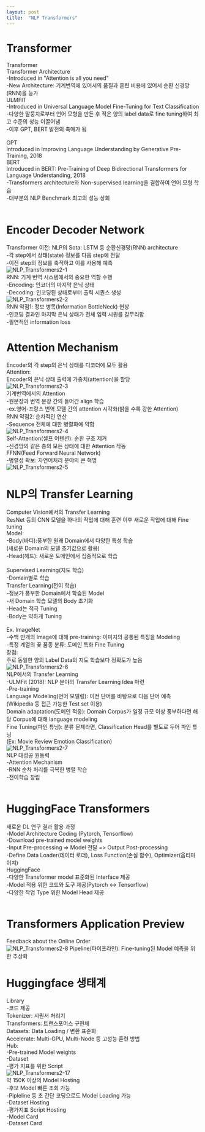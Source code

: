 ```yaml
---
layout: post
title:  "NLP Transformers"
---
```

# Transformer 
Transformer <br/>
Transformer Architecture <br/>
-Introduced in "Attention is all you need" <br/>
-New Architecture: 기계번역에 있어서의 품질과 훈련 비용에 있어서 순환 신경망(RNN)을 능가 <br/>
ULMFIT <br/>
-Introduced in Universal Language Model Fine-Tuning for Text Classification <br/>
-다양한 말뭉치로부터 언어 모형을 만든 후 적은 양의 label data로 fine tuning하여 최고 수준의 성능 이끌어냄 <br/>
-이후 GPT, BERT 발전의 촉매가 됨 <br/>
<br/>
GPT <br/>
Introduced in Improving Language Understanding by Generative Pre-Training, 2018 <br/>
BERT <br/>
Introduced in BERT: Pre-Training of Deep Bidirectional Transformers for Language Understanding, 2018 <br/>
-Transformers architecture와 Non-supervised learning을 결합하여 언어 모형 학습 <br/>
-대부분의 NLP Benchmark 최고의 성능 상회 <br/>
<br/>
# Encoder Decoder Network 
Transformer 이전: NLP의 Sota: LSTM 등 순환신경망(RNN) architecture <br/>
-각 step에서 상태(state) 정보를 다음 step에 전달 <br/>
-이전 step의 정보를 축적하고 이를 사용해 예측 <br/>
![NLP_Transformers2-1](https://github.com/growingpenguin/growingpenguin.github.io/assets/110277903/30a1de96-f25f-4609-b2b9-6a3d0174403e)
<br/>
RNN: 기계 번역 시스템에서의 중요한 역할 수행<br/>
-Encoding: 인코더의 마지막 은닉 상태 <br/>
-Decoding: 인코딩된 상태로부터 출력 시퀀스 생성 <br/>
![NLP_Transformers2-2](https://github.com/growingpenguin/growingpenguin.github.io/assets/110277903/5feda3a3-c24b-4c2c-939c-7d7c70955a8f) 
<br/>
RNN 약점1: 정보 병목(Information BottleNeck) 현상 <br/>
-인코딩 결과인 마지막 은닉 상태가 전체 입력 시퀀를 갈무리함 <br/>
-필연적인 information loss <br/>

# Attention Mechanism
Encoder의 각 step의 은닉 상태를 디코더에 모두 활용 <br/>
Attention: <br/>
Encoder의 은닉 상태 출력에 가중치(attention)을 할당 <br/>
![NLP_Transformers2-3](https://github.com/growingpenguin/growingpenguin.github.io/assets/110277903/235e999d-7100-4db3-843f-866a98d97a84)
<br/>
기계번역에서의 Attention <br/>
-원문장과 번역 문장 간의 들어간 align 학습 <br/>
-ex.영어-프랑스 번역 모델 간의 attention 시각화(밝을 수록 강한 Attention) <br/>
RNN 약점2: 순차적인 연산<br/>
-Sequence 전체에 대한 병렬화에 약함 <br/>
![NLP_Transformers2-4](https://github.com/growingpenguin/growingpenguin.github.io/assets/110277903/8333e32c-c30a-4c22-a194-2eb3d8313fd7)
<br/>
Self-Attention(셀프 어텐션): 순환 구조 제거 <br/>
-신경망의 같은 층의 모든 상태에 대한 Attention 작동 <br/>
FFNN(Feed Forward Neural Network) <br/>
-병렬성 확보: 자연어처리 분야의 큰 혁명 <br/>
![NLP_Transformers2-5](https://github.com/growingpenguin/growingpenguin.github.io/assets/110277903/ce88d306-1607-410b-9425-079669711ffa)
<br/>
# NLP의 Transfer Learning
Computer Vision에서의 Transfer Learning <br/>
ResNet 등의 CNN 모델을 하나의 작업에 대해 훈련 이후 새로운 작업에 대해 Fine tuning <br/>
Model: <br/>
-Body(바디):풍부한 원래 Domain에서 다양한 특성 학습 <br/>
(새로운 Domain의 모델 초기값으로 활용) <br/>
-Head(헤드): 새로운 도메인에서 집중적으로 학습<br/>
<br/>
Supervised Learning(지도 학습) <br/>
-Domain별로 학습 <br/>
Transfer Learning(전이 학습) <br/>
-정보가 풍부한 Domain에서 학습된 Model <br/>
-새 Domain 학습 모델의 Body 초기화 <br/>
-Head는 적극 Tuning <br/>
-Body는 약하게 Tuning <br/>
<br/>
Ex. ImageNet <br/>
-수백 만개의 Image에 대해 pre-training: 이미지의 공통된 특징을 Modeling <br/>
-특정 계열의 꽃 품종 분류: 도메인 특화 Fine Tuning <br/>
장점: <br/>
주로 동일한 양의 Label Data의 지도 학습보다 정확도가 높음 <br/>
![NLP_Transformers2-6](https://github.com/growingpenguin/growingpenguin.github.io/assets/110277903/19360d36-db17-47c9-9c19-5ba1b0b0f4c9)
<br/>
NLP에서의 Transfer Learning <br/>
-ULMFit (2018): NLP 분야의 Transfer Learning Idea 마련 <br/>
-Pre-training <br/>
Language Modeling(언어 모델링): 이전 단어를 바탕으로 다음 단어 예측 (Wikipedia 등 접근 가능한 Test set 이용) <br/>
Domain adaptation(도메인 적응): Domain Corpus가 일정 규모 이상 풍부하다면 해당 Corpus에 대해 language modeling <br/>
Fine Tuning(파인 튜닝): 분류 문제라면, Classification Head를 별도로 두어 파인 튜닝  <br/>
(Ex: Movie Review Emotion Classification) <br/>
![NLP_Transformers2-7](https://github.com/growingpenguin/growingpenguin.github.io/assets/110277903/fae3a3d3-2521-49f5-8222-2c06c0c0886b)
<br/>
NLP 대성공 원동력 <br/>
-Attention Mechanism <br/>
-RNN 순차 처리를 극복한 병렬 학습 <br/>
-전이학습 창립 <br/>
<br/>
# HuggingFace Transformers 
새로운 DL 연구 결과 활용 과정 <br/>
-Model Architecture Coding (Pytorch, Tensorflow) <br/>
-Download pre-trained model weights <br/>
-Input Pre-processing => Model 전달 => Output Post-processing <br/>
-Define Data Loader(데이터 로더), Loss Function(손실 함수), Optimizer(옵티마이져)  <br/>
HuggingFace <br/>
-다양한 Transformer model 표준화된 Interface 제공 <br/>
-Model 적용 위한 코드와 도구 제공(Pytorch <-> Tensorflow) <br/>
-다양한 작업 Type 위한 Model Head 제공 <br/>
<br/>
# Transformers Application Preview
Feedback about the Online Order <br/>
![NLP_Transformers2-8](https://github.com/growingpenguin/growingpenguin.github.io/assets/110277903/c340d699-bd60-43f2-81dc-b1b65972094a)
Pipeline(파이프라인): Fine-tuning된 Model 예측을 위한 추상화 <br/>

# Huggingface 생태계 <br/>
Library <br/>
-코드 제공 <br/>
Tokenizer: 시퀀서 처리기 <br/>
Transformers: 트랜스포머스 구현체 <br/>
Datasets: Data Loading / 변환 표준화<br/>
Accelerate: Multi-GPU, Multi-Node 등 고성능 훈련 방법 <br/>
Hub: <br/>
-Pre-trained Model weights <br/>
-Dataset <br/>
-평가 지표를 위한 Script <br/>
![NLP_Transformers2-17](https://github.com/growingpenguin/growingpenguin.github.io/assets/110277903/119ad1fe-f03f-45e1-8ffc-7d9f7ee889cf)
<br/>
약 150K 이상의 Model Hosting <br/>
-후보 Model 빠른 조회 가능 <br/>
-Pipleline 등 초 간단 코딩으로도 Model Loading 가능 <br/>
-Dataset Hosting <br/>
-평가지표 Script Hosting <br/>
-Model Card <br/>
-Dataset Card <br/>
